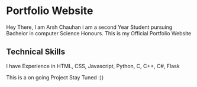 # Portfolio Website

Hey There, I am Arsh Chauhan i am a second Year Student pursuing Bachelor in computer Science Honours. This is my Official Portfolio Website

## Technical Skills
I have Experience in HTML, CSS, Javascript, Python, C, C++, C#, Flask 


This is a on going Project Stay Tuned :))
